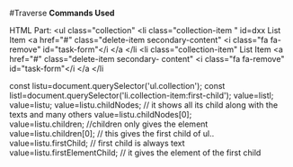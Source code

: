 #Traverse
**Commands Used**

HTML Part:
                                <ul class="collection"
                                <li class="collection-item " id=dxx
                                    List Item
                                <a href="#" class="delete-item secondary-content"
                                    <i class="fa fa-remove" id="task-form"</i
                                </a
                                </li
                                <li class="collection-item"
                                    List Item
                                    <a href="#" class="delete-item secondary-        content"
                                        <i class="fa fa-remove"  id="task-form"</i
                                    </a
                                </li

const  listu=document.querySelector('ul.collection');
const  listl=document.querySelector('li.collection-item:first-child');
value=listl;
value=listu;
value=listu.childNodes;               // it shows all its child along with the texts and many others
value=listu.childNodes[0];   
value=listu.children;          //children only gives the element 
value=listu.children[0];       // this gives the first child of ul..  
value=listu.firstChild;              // first child is always text
value=listu.firstElementChild;        // it gives the element of the first child
